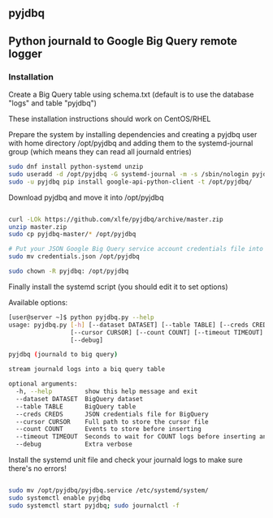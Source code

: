 
## pyjdbq

## Python journald to Google Big Query remote logger

### Installation


Create a Big Query table using schema.txt (default is to use the database "logs" and table "pyjdbq")

These installation instructions should work on CentOS/RHEL

Prepare the system by installing dependencies and creating a pyjdbq user
with home directory /opt/pyjdbq and adding them to the systemd-journal group
(which means they can read all journald entries)

```bash
sudo dnf install python-systemd unzip
sudo useradd -d /opt/pyjdbq -G systemd-journal -m -s /sbin/nologin pyjdbq
sudo -u pyjdbq pip install google-api-python-client -t /opt/pyjdbq/
```

Download pyjdbq and move it into /opt/pyjdbq

```bash

curl -LOk https://github.com/xlfe/pyjdbq/archive/master.zip
unzip master.zip
sudo cp pyjdbq-master/* /opt/pyjdbq

# Put your JSON Google Big Query service account credentials file into the same directory
sudo mv credentials.json /opt/pyjdbq

sudo chown -R pyjdbq: /opt/pyjdbq
```

Finally install the systemd script (you should edit it to set options)

Available options:

```bash
[user@server ~]$ python pyjdbq.py --help
usage: pyjdbq.py [-h] [--dataset DATASET] [--table TABLE] [--creds CREDS]
                 [--cursor CURSOR] [--count COUNT] [--timeout TIMEOUT]
                 [--debug]

pyjdbq (journald to big query)

stream journald logs into a biq query table

optional arguments:
  -h, --help         show this help message and exit
  --dataset DATASET  BigQuery dataset
  --table TABLE      BigQuery table
  --creds CREDS      JSON credentials file for BigQuery
  --cursor CURSOR    Full path to store the cursor file
  --count COUNT      Events to store before inserting
  --timeout TIMEOUT  Seconds to wait for COUNT logs before inserting anyway
  --debug            Extra verbose
```

Install the systemd unit file and check your journald logs to make sure there's no errors!

```bash

sudo mv /opt/pyjdbq/pyjdbq.service /etc/systemd/system/
sudo systemctl enable pyjdbq
sudo systemctl start pyjdbq; sudo journalctl -f
```



